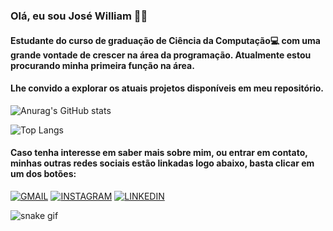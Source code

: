 ### Olá, eu sou José William 👨‍💻
#### Estudante do curso de graduação de Ciência da Computação💻 com uma grande vontade de crescer na área da programação. Atualmente estou procurando minha primeira função na área.
#### Lhe convido a explorar os atuais projetos disponíveis em meu repositório. 
![Anurag's GitHub stats](https://github-readme-stats.vercel.app/api?username=williamC137&show_icons=true&theme=tokyonight)

![Top Langs](https://github-readme-stats.vercel.app/api/top-langs/?username=williamC137&layout=compact&theme=tokyonight)
#### Caso tenha interesse em saber mais sobre mim, ou entrar em contato, minhas outras redes sociais estão linkadas logo abaixo, basta clicar em um dos botões:
[![GMAIL](https://img.shields.io/badge/Gmail-D14836?style=for-the-badge&logo=gmail&logoColor=white)](mailto:silvawilliam084@gmail.com)
[![INSTAGRAM](https://img.shields.io/badge/Instagram-E4405F?style=for-the-badge&logo=instagram&logoColor=white)](https://www.instagram.com/jwilliaam_/)
[![LINKEDIN](https://img.shields.io/badge/LinkedIn-0077B5?style=for-the-badge&logo=linkedin&logoColor=white)](https://www.linkedin.com/in/jose-william-almeida-da-silva/)

![snake gif](https://github.com/williamC137/Formandodev/blob/output/github-contribution-grid-snake.svg)
<!--
**williamC137/williamC137** is a ✨ _special_ ✨ repository because its `README.md` (this file) appears on your GitHub profile.

Here are some ideas to get you started:

- 🔭 I’m currently working on ...
- 🌱 I’m currently learning ...
- 👯 I’m looking to collaborate on ...
- 🤔 I’m looking for help with ...
- 💬 Ask me about ...
- 📫 How to reach me: ...
- 😄 Pronouns: ...
- ⚡ Fun fact: ...
-->
